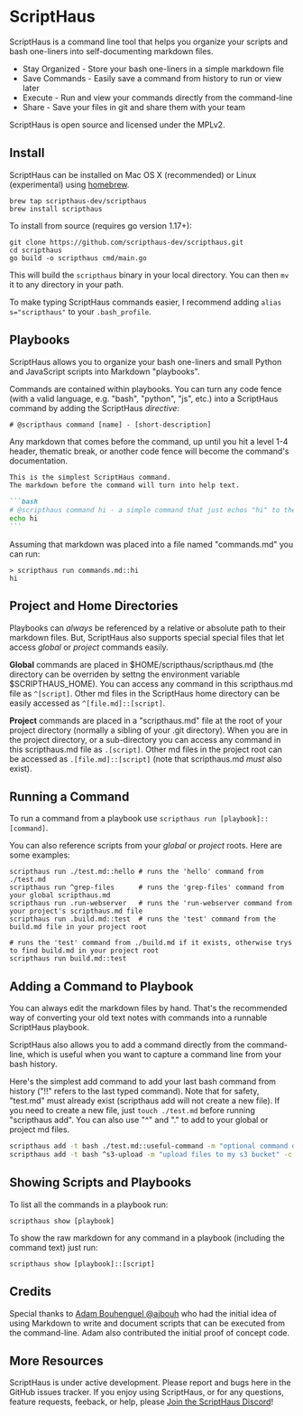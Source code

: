  # ScriptHaus

ScriptHaus is a command line tool that helps you organize your scripts and bash one-liners
into self-documenting markdown files.

* Stay Organized - Store your bash one-liners in a simple markdown file
* Save Commands - Easily save a command from history to run or view later
* Execute - Run and view your commands directly from the command-line
* Share - Save your files in git and share them with your team

ScriptHaus is open source and licensed under the MPLv2.

## Install

ScriptHaus can be installed on Mac OS X (recommended) or Linux (experimental)
using [homebrew](https://brew.sh).

```
brew tap scripthaus-dev/scripthaus
brew install scripthaus
```

To install from source (requires go version 1.17+):

```
git clone https://github.com/scripthaus-dev/scripthaus.git
cd scripthaus
go build -o scripthaus cmd/main.go
```

This will build the `scripthaus` binary in your local directory.  You can then `mv` it to any directory in your path.

To make typing ScriptHaus commands easier, I recommend adding `alias s="scripthaus"` to your `.bash_profile`.

## Playbooks

ScriptHaus allows you to organize your bash one-liners and small Python and JavaScript scripts into Markdown "playbooks".

Commands are contained within playbooks.  You can turn any code fence (with a valid language, e.g. "bash", "python", "js", etc.)
into a ScriptHaus command by adding the ScriptHaus *directive*:

```
# @scripthaus command [name] - [short-description]
```

Any markdown that comes before the command, up until you hit a level 1-4 header, thematic break, or another code fence will
become the command's documentation.

````markdown
This is the simplest ScriptHaus command.
The markdown before the command will turn into help text.

```bash
# @scripthaus command hi - a simple command that just echos "hi" to the console
echo hi
```
````

Assuming that markdown was placed into a file named "commands.md" you can run:
```
> scripthaus run commands.md::hi
hi
```

## Project and Home Directories

Playbooks can *always* be referenced by a relative or absolute path to their markdown files.
But, ScriptHaus also supports special special files that let access *global*
or *project* commands easily.

**Global** commands are placed in $HOME/scripthaus/scripthaus.md (the directory can be overriden
by settng the environment variable $SCRIPTHAUS_HOME).  You can access any command in this
scripthaus.md file as `^[script]`.  Other md files in the ScriptHaus home directory can
be easily accessed as `^[file.md]::[script]`.

**Project** commands are placed in a "scripthaus.md" file at the root of your project directory
(normally a sibling of your .git directory).  When you are in the project directory, or a sub-directory
you can access any command in this scripthaus.md file as `.[script]`.  Other md files in the project
root can be accessed as `.[file.md]::[script]` (note that scripthaus.md *must* also exist).

## Running a Command

To run a command from a playbook use `scripthaus run [playbook]::[command]`.

You can also reference scripts from your *global* or *project* roots.  Here are some examples:

```
scripthaus run ./test.md::hello # runs the 'hello' command from ./test.md
scripthaus run ^grep-files      # runs the 'grep-files' command from your global scripthaus.md
scripthaus run .run-webserver   # runs the 'run-webserver command from your project's scripthaus.md file
scripthaus run .build.md::test  # runs the 'test' command from the build.md file in your project root

# runs the 'test' command from ./build.md if it exists, otherwise trys to find build.md in your project root
scripthaus run build.md::test
```

## Adding a Command to Playbook

You can always edit the markdown files by hand.  That's the recommended way of converting your old text notes with commands
into a runnable ScriptHaus playbook.

ScriptHaus also allows you to add a command directly from the command-line, which is useful when you want to capture a
command line from your bash history.

Here's the simplest add command to add your last bash command from history ("!!" refers to the last typed command).
Note that for safety, "test.md" must already exist (scripthaus add will not create a new file).  If you need to
create a new file, just `touch ./test.md` before running "scripthaus add".  You can also use "^" and "." to add
to your global or project md files.

```bash
scripthaus add -t bash ./test.md::useful-command -m "optional command description" -c "!!"
scripthaus add -t bash ^s3-upload -m "upload files to my s3 bucket" -c "!!"
```

## Showing Scripts and Playbooks

To list all the commands in a playbook run:

```
scripthaus show [playbook]
```

To show the raw markdown for any command in a playbook (including the command text) just run:

```
scripthaus show [playbook]::[script]
```

## Credits

Special thanks to [Adam Bouhenguel @ajbouh](https://github.com/ajbouh) who had the initial idea of 
using Markdown to write and document scripts that can be executed from the command-line.
Adam also contributed the initial proof of concept code.

## More Resources

ScriptHaus is under active development.  Please report and bugs here in the GitHub issues tracker.  If you enjoy using
ScriptHaus, or for any questions, feature requests, feeback, or help, please [Join the ScriptHaus Discord](https://discord.gg/XfvZ334gwU)!

